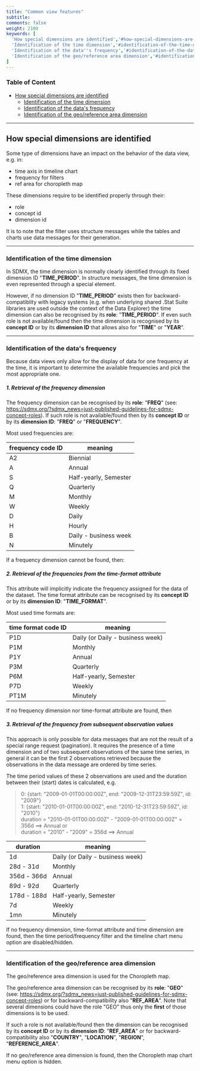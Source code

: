 ```yaml
---
title: "Common view features"
subtitle: 
comments: false
weight: 2100
keywords: [
  'How special dimensions are identified','#how-special-dimensions-are-identified',
  'Identification of the time dimension','#identification-of-the-time-dimension',
  'Identification of the data''s frequency','#identification-of-the-data-s-frequency',
  'Identification of the geo/reference area dimension','#identification-of-the-geo-reference-area-dimension'
]
---
```


### Table of Content
- [How special dimensions are identified](#how-special-dimensions-are-identified)
  - [Identification of the time dimension](#identification-of-the-time-dimension)
  - [Identification of the data's frequency](#identification-of-the-data-s-frequency)
  - [Identification of the geo/reference area dimension](#identification-of-the-geo-reference-area-dimension)

---

## How special dimensions are identified

Some type of dimensions have an impact on the behavior of the data view, e.g. in:
* time axis in timeline chart
* frequency for filters
* ref area for choropleth map

These dimensions require to be identified properly through their:
* role
* concept id
* dimension id

It is to note that the filter uses structure messages while the tables and charts use data messages for their generation.  

--------------------

### Identification of the time dimension

In SDMX, the time dimension is normally clearly identified through its fixed dimension ID "**TIME_PERIOD**". In structure messages, the time dimension is even represented through a special element.

However, if no dimension ID "**TIME_PERIOD**" exists then for backward-compatiblity with legacy systems (e.g. when underlying shared .Stat Suite libraries are used outside the context of the Data Explorer) the time dimension can also be recognised by its **role**: "**TIME_PERIOD**". If even such role is not available/found then the time dimension is recognised by its **concept ID** or by its **dimension ID** that allows also for "**TIME**" or "**YEAR**".

--------------------

### Identification of the data's frequency

Because data views only allow for the display of data for one frequency at the time, it is important to determine the available frequencies and pick the most appropriate one.

##### **1. Retrieval of the frequency dimension**

The frequency dimension can be recognised by its **role**: "**FREQ**" (see: https://sdmx.org/?sdmx_news=just-published-guidelines-for-sdmx-concept-roles). If such role is not available/found then by its **concept ID** or by its **dimension ID**: "**FREQ**" or "**FREQUENCY**".

Most used frequencies are:  

| frequency code ID | meaning |  
|-------------------|-------------|  
| A2 | Biennial |  
| A | Annual |  
| S | Half-yearly, Semester |  
| Q | Quarterly |  
| M | Monthly |  
| W | Weekly |  
| D | Daily |  
| H | Hourly |  
| B | Daily - business week |  
| N | Minutely |  

If a frequency dimension cannot be found, then: 

##### **2. Retrieval of the frequencies from the time-format attribute**

This attribute will implicitly indicate the frequency assigned for the data of the dataset. The time format attribute can be recognised by its **concept ID** or by its **dimension ID**: "**TIME_FORMAT**".

Most used time formats are:  

| time format code ID | meaning |
|---------|---------|
| P1D | Daily (or Daily - business week) |
| P1M | Monthly |
| P1Y | Annual |
| P3M | Quarterly |
| P6M | Half-yearly, Semester |
| P7D | Weekly |
| PT1M | Minutely |

If no frequency dimension nor time-format attribute are found, then 

##### **3. Retrieval of the frequency from subsequent observation values**

This approach is only possible for data messages that are not the result of a special range request (pagination). It requires the presence of a time dimension and of two subsequent observations of the same time series, in general it can be the first 2 observations retrieved because the observations in the data message are ordered by time series.

The time period values of these 2 observations are used and the duration between their (start) dates is calculated, e.g.  
>  0: {start: "2009-01-01T00:00:00Z", end: "2009-12-31T23:59:59Z", id: "2009"}  
>  1: {start: "2010-01-01T00:00:00Z", end: "2010-12-31T23:59:59Z", id: "2010"}  
  duration = "2010-01-01T00:00:00Z" - "2009-01-01T00:00:00Z" = 356d ==> Annual  or  
  duration = "2010" - "2009" = 356d ==> Annual  

| duration | meaning |
|---------|---------|
| 1d | Daily (or Daily - business week) |
| 28d - 31d | Monthly |
| 356d - 366d | Annual |
| 89d - 92d | Quarterly |
| 178d - 188d | Half-yearly, Semester |
| 7d | Weekly |
| 1mn | Minutely |

If no frequency dimension, time-format attribute and time dimension are found, then the time period/frequency filter and the timeline chart menu option are disabled/hidden.

--------------------

### Identification of the geo/reference area dimension

The geo/reference area dimension is used for the Choropleth map.

The geo/reference area dimension can be recognised by its **role**: "**GEO**" (see: https://sdmx.org/?sdmx_news=just-published-guidelines-for-sdmx-concept-roles) or for backward-compatibility also "**REF_AREA**". Note that several dimensions could have the role "GEO" thus only the **first** of those dimensions is to be used.

If such a role is not available/found then the dimension can be recognised by its **concept ID** or by its **dimension ID**: "**REF_AREA**" or for backward-compatibility also "**COUNTRY**", "**LOCATION**", "**REGION**", "**REFERENCE_AREA**". 

If no geo/reference area dimension is found, then the Choropleth map chart menu option is hidden.
